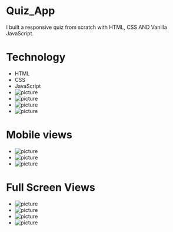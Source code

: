 # Quiz_App
I built a responsive quiz from scratch with HTML, CSS AND Vanilla JavaScript.

# Technology

* HTML
* CSS
* JavaScript
* ![picture](https://github.com/tobisamcode/Quiz_App/blob/main/htmlcode.jpg)
* ![picture](https://github.com/tobisamcode/Quiz_App/blob/main/jscode.jpg)
* ![picture](https://github.com/tobisamcode/Quiz_App/blob/main/quizcode.jpg)
* ![picture](https://github.com/tobisamcode/Quiz_App/blob/main/csscode.jpg)

# Mobile views
* ![picture](https://github.com/tobisamcode/Quiz_App/blob/main/correctquiz.jpg)
* ![picture](https://github.com/tobisamcode/Quiz_App/blob/main/wrongquiz.jpg)
* ![picture](https://github.com/tobisamcode/Quiz_App/blob/main/quizresult.jpg)

# Full Screen Views
* ![picture](https://github.com/tobisamcode/Quiz_App/blob/main/fullquiz.jpg)
* ![picture](https://github.com/tobisamcode/Quiz_App/blob/main/fullquizcorrect.jpg)
* ![picture](https://github.com/tobisamcode/Quiz_App/blob/main/fullquizresult.jpg)
* ![picture](https://github.com/tobisamcode/Quiz_App/blob/main/fullquizwrong.jpg)










